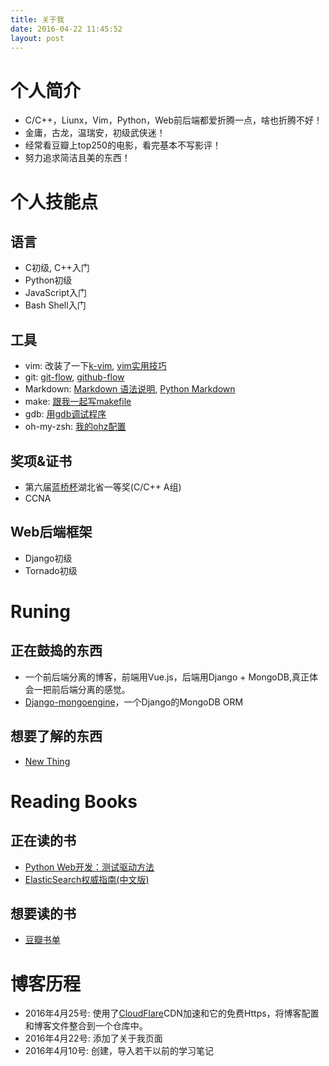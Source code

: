 ```yaml
---
title: 关于我
date: 2016-04-22 11:45:52
layout: post
---
```


# 个人简介

* C/C++，Liunx，Vim，Python，Web前后端都爱折腾一点，啥也折腾不好！
* 金庸，古龙，温瑞安，初级武侠迷！
* 经常看豆瓣上top250的电影，看完基本不写影评！
* 努力追求简洁且美的东西！

# 个人技能点

## 语言

* C初级, C++入门
* Python初级
* JavaScript入门
* Bash Shell入门

## 工具

+ vim: 改装了一下[k-vim](https://github.com/bwangel23/k-vim), [vim实用技巧](https://book.douban.com/subject/25869486/)
+ git: [git-flow](http://danielkummer.github.io/git-flow-cheatsheet/index.zh_CN.html), [github-flow](https://guides.github.com/introduction/flow/)
+ Markdown: [Markdown 语法说明](http://www.appinn.com/markdown/), [Python Markdown](https://pypi.python.org/pypi/Markdown/)
+ make: [跟我一起写makefile](http://blog.csdn.net/haoel/article/details/2886/)
+ gdb: [用gdb调试程序](http://blog.csdn.net/haoel/article/details/2879)
+ oh-my-zsh: [我的ohz配置](https://github.com/bwangel23/oh-my-zsh)

## 奖项&证书

+ 第六届[蓝桥杯](http://www.lanqiao.org/)湖北省一等奖(C/C++ A组)
+ CCNA

## Web后端框架

* Django初级
* Tornado初级

# Runing

## 正在鼓捣的东西

* 一个前后端分离的博客，前端用Vue.js，后端用Django + MongoDB,真正体会一把前后端分离的感觉。
* [Django-mongoengine](https://github.com/MongoEngine/django-mongoengine)，一个Django的MongoDB ORM

## 想要了解的东西

+ [New Thing](http://www.jianshu.com/notebooks/3659882/latest)

# Reading Books

## 正在读的书

* [Python Web开发：测试驱动方法](https://book.douban.com/subject/26640135/)
* [ElasticSearch权威指南(中文版)](http://es.xiaoleilu.com/)

## 想要读的书

+ [豆瓣书单](https://book.douban.com/people/66258900/wish)

# 博客历程

+ 2016年4月25号: 使用了[CloudFlare](https://www.cloudflare.com/)CDN加速和它的免费Https，将博客配置和博客文件整合到一个仓库中。
+ 2016年4月22号: 添加了关于我页面
+ 2016年4月10号: 创建，导入若干以前的学习笔记

